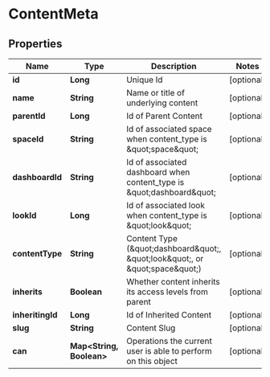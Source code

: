 # ContentMeta

## Properties
Name | Type | Description | Notes
------------ | ------------- | ------------- | -------------
**id** | **Long** | Unique Id |  [optional]
**name** | **String** | Name or title of underlying content |  [optional]
**parentId** | **Long** | Id of Parent Content |  [optional]
**spaceId** | **String** | Id of associated space when content_type is \&quot;space\&quot; |  [optional]
**dashboardId** | **String** | Id of associated dashboard when content_type is \&quot;dashboard\&quot; |  [optional]
**lookId** | **Long** | Id of associated look when content_type is \&quot;look\&quot; |  [optional]
**contentType** | **String** | Content Type (\&quot;dashboard\&quot;, \&quot;look\&quot;, or \&quot;space\&quot;) |  [optional]
**inherits** | **Boolean** | Whether content inherits its access levels from parent |  [optional]
**inheritingId** | **Long** | Id of Inherited Content |  [optional]
**slug** | **String** | Content Slug |  [optional]
**can** | **Map&lt;String, Boolean&gt;** | Operations the current user is able to perform on this object |  [optional]
